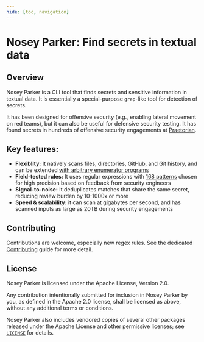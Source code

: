 ```yaml
---
hide: [toc, navigation]
---
```


# Nosey Parker: Find secrets in textual data

## Overview

Nosey Parker is a CLI tool that finds secrets and sensitive information in textual data.
It is essentially a special-purpose `grep`-like tool for detection of secrets.

It has been designed for offensive security (e.g., enabling lateral movement on red teams), but it can also be useful for defensive security testing.
It has found secrets in hundreds of offensive security engagements at [Praetorian](https://praetorian.com).


## Key features:

- **Flexiblity:** It natively scans files, directories, GitHub, and Git history, and can be extended [with arbitrary enumerator programs](scanning.md#scan-from-parquet-files-using-the-extensible-enumerator-mechanism)
- **Field-tested rules:** It uses regular expressions with [168 patterns](https://github.com/praetorian-inc/noseyparker/blob/main/crates/noseyparker/data/default/builtin/rules) chosen for high precision based on feedback from security engineers
- **Signal-to-noise:** It deduplicates matches that share the same secret, reducing review burden by 10-1000x or more
- **Speed & scalability:** it can scan at gigabytes per second, and has scanned inputs as large as 20TB during security engagements


## Contributing

Contributions are welcome, especially new regex rules.
See the dedicated [Contributing](contributing/index.md) guide for more detail.


## License

Nosey Parker is licensed under the Apache License, Version 2.0.

Any contribution intentionally submitted for inclusion in Nosey Parker by you, as defined in the Apache 2.0 license, shall be licensed as above, without any additional terms or conditions.

Nosey Parker also includes vendored copies of several other packages released under the Apache License and other permissive licenses; see [`LICENSE`](https://github.com/praetorian-inc/noseyparker/blob/main/LICENSE) for details.
